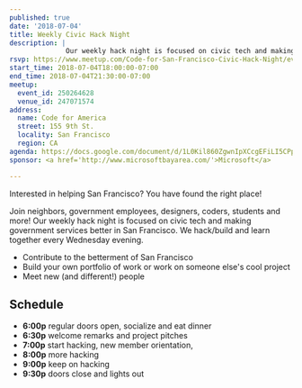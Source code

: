 ```yaml
---
published: true
date: '2018-07-04'
title: Weekly Civic Hack Night
description: |
              Our weekly hack night is focused on civic tech and making government services better in San Francisco.
rsvp: https://www.meetup.com/Code-for-San-Francisco-Civic-Hack-Night/events/250264628/
start_time: 2018-07-04T18:00:00-07:00
end_time: 2018-07-04T21:30:00-07:00
meetup:
  event_id: 250264628
  venue_id: 247071574
address:
  name: Code for America
  street: 155 9th St.
  locality: San Francisco
  region: CA
agenda: https://docs.google.com/document/d/1L0Kil860ZgwnIpXCcgEFiLI5CPpi6ZHrevEGyf60ne0/edit
sponsor: <a href='http://www.microsoftbayarea.com/'>Microsoft</a>

---
```


Interested in helping San Francisco? You have found the right place!

Join neighbors, government employees, designers, coders, students and more! Our weekly hack night is focused on civic
tech and making government services better in San Francisco. We hack/build and learn together every Wednesday evening.

* Contribute to the betterment of San Francisco
* Build your own portfolio of work or work on someone else's cool project
* Meet new (and different!) people

## Schedule

* **6:00p** regular doors open, socialize and eat dinner
* **6:30p** welcome remarks and project pitches
* **7:00p** start hacking, new member orientation,
* **8:00p** more hacking
* **9:00p** keep on hacking
* **9:30p** doors close and lights out
